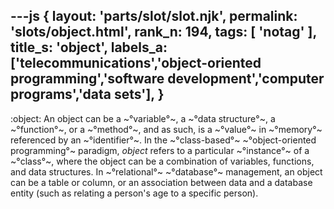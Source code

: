 ---js
{
  layout: 'parts/slot/slot.njk',
  permalink: 'slots/object.html',
  rank_n: 194,
  tags: [ 'notag' ],
  title_s: 'object',
  labels_a: ['telecommunications','object-oriented programming','software development','computer programs','data sets'],
}
---
:object:
An object can be a ~°variable°~, a ~°data structure°~, a ~°function°~, or a ~°method°~, and as such, is a ~°value°~ in ~°memory°~ referenced by an ~°identifier°~.  In the ~°class-based°~ ~°object-oriented programming°~ paradigm, <i>object</i> refers to a particular ~°instance°~ of a ~°class°~, where the object can be a combination of variables, functions, and data structures.  In ~°relational°~ ~°database°~ management, an object can be a table or column, or an association between data and a database entity (such as relating a person's age to a specific person).
